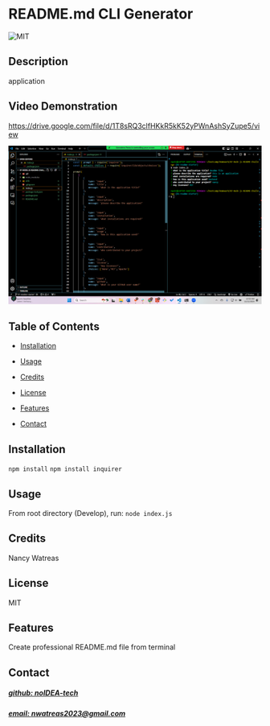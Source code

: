 # README.md CLI Generator 
![MIT](https://img.shields.io/badge/License-MIT-blue)


## Description
application

## Video Demonstration

https://drive.google.com/file/d/1T8sRQ3clfHKkR5kK52yPWnAshSyZupe5/view
 
![app_image](mockup.png)
 
## Table of Contents
- [Installation](#installation)
- [Usage](#usage)
- [Credits](#credits)
- [License](#license)
- [Features](#features)

- [Contact](#contact)

## Installation
`npm install` `npm install inquirer`

## Usage
From root directory (Develop), run:  `node index.js`

## Credits
Nancy Watreas

## License
MIT

## Features
Create professional README.md file from terminal



## Contact

##### [github: noIDEA-tech](https://github.com/noIDEA-tech)
##### [email: nwatreas2023@gmail.com](mailto:nwatreas2023@gmail.com)
